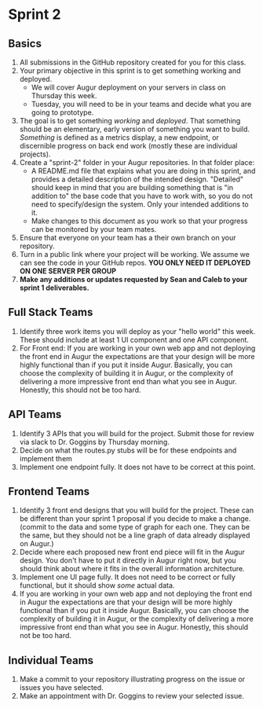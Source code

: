 # Sprint 2

## Basics
1. All submissions in the GitHub repository created for you for this class. 
2. Your primary objective in this sprint is to get something working and deployed. 
    - We will cover Augur deployment on your servers in class on Thursday this week. 
    - Tuesday, you will need to be in your teams and decide what you are going to prototype. 
3. The goal is to get something *working* and *deployed*. That something should be an elementary, early version of something you want to build. _Something_ is defined as a metrics display, a new endpoint, or discernible progress on back end work (mostly these are individual projects). 
4. Create a "sprint-2" folder in your Augur repositories. In that folder place: 
    - A README.md file that explains what you are doing in this sprint, and provides a detailed description of the intended design. "Detailed" should keep in mind that you are building something that is "in addition to" the base code that you have to work with, so you do not need to specify/design the system. Only your intended additions to it. 
    - Make changes to this document as you work so that your progress can be monitored by your team mates. 
5. Ensure that everyone on  your team has a their own branch on your repository. 
6. Turn in a public link where your project will be working. We assume we can see the code in your GitHub repos. **YOU ONLY NEED IT DEPLOYED ON ONE SERVER PER GROUP**
7. **Make any additions or updates requested by Sean and Caleb to your sprint 1 deliverables.**

## Full Stack Teams
1. Identify three work items you will deploy as your "hello world" this week. These should include at least 1 UI component and one API component. 
2. For Front end: If you are working in your own web app and not deploying the front end in Augur the expectations are that your design will be more highly functional than if you put it inside Augur. Basically, you can choose the complexity of building it in Augur, or the complexity of delivering a more impressive front end than what you see in Augur. Honestly, this should not be too hard. 


## API Teams
1. Identify 3 APIs that you will build for the project. Submit those for review via slack to Dr. Goggins by Thursday morning. 
2. Decide on what the routes.py stubs will be for these endpoints and implement them 
3. Implement one endpoint fully. It does not have to be correct at this point. 

## Frontend Teams
1. Identify 3 front end designs that you will build for the project. These can be different than your sprint 1 proposal if you decide to make a change. (commit to the data and some type of graph for each one. They can be the same, but they should not be a line graph of data already displayed on Augur.)
2. Decide where each proposed new front end piece will fit in the Augur design. You don't have to put it directly in Augur right now, but you should think about where it fits in the overall information architecture. 
3. Implement one UI page fully. It does not need to be correct or fully functional, but it should show *some* actual data. 
4. If you are working in your own web app and not deploying the front end in Augur the expectations are that your design will be more highly functional than if you put it inside Augur. Basically, you can choose the complexity of building it in Augur, or the complexity of delivering a more impressive front end than what you see in Augur. Honestly, this should not be too hard. 

## Individual Teams
1. Make a commit to your repository illustrating progress on the issue or issues you have selected. 
2. Make an appointment with Dr. Goggins to review your selected issue. 

